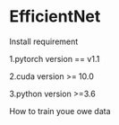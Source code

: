 # EfficientNet
Install requirement

1.pytorch version == v1.1

2.cuda version >= 10.0

3.python version >=3.6

How to train youe owe data


